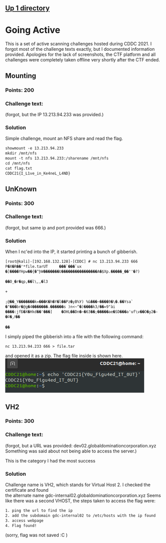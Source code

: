 ## [Up 1 directory](../CDDC_2021.md)
  
# Going Active
This is a set of active scanning challenges hosted during CDDC 2021.
I forgot most of the challenge texts exactly, but I documented information provided.
Apologies for the lack of screenshots, the CTF platform and all challenges were completely
taken offline very shortly after the CTF ended.

## Mounting
### Points: 200
### Challenge text:
(forgot, but the IP 13.213.94.233 was provided.)
  
### Solution
Simple challenge, mount an NFS share and read the flag.
```
showmount -e 13.213.94.233
mkdir /mnt/nfs
mount -t nfs 13.213.94.233:/sharename /mnt/nfs
cd /mnt/nfs
cat flag.txt
CDDC21{I_L1ve_in_Ke4neL_L4ND}
```
  
## UnKnown
### Points: 300
### Challenge text:
(forgot, but same ip and port provided was 666.)
  
### Solution
When I nc'ed into the IP, it started printing a bunch of gibberish.  
  
```
[root@kali]-[192.168.132.128]-[CDDC] # nc 13.213.94.233 666
P�X�R��'*file.tarUT     ���`���`ux
�]����YHpw��{�^իW�������U����������������A�$Xp.�����_��''�?)
                                                            ��O_�r�qp,��l\,,�l3
                                                                               +
                                                                                ;@��_Y�������k=���K�h�Y�l��Pz�yB%У) %&���~����9�\�.��Ysa` �"���br�@g�4�������.������s )n<~^�)����k3/��=9"ài ����:jfƂ�X�Hkd��'���]    �OHL��Dn�~�63��;�����ae�SD���a'uf\v��O�y2�-�©�˻/��
                                                                                  ��

```  
I simply piped the gibberish into a file with the following command:
```
nc 13.213.94.233 666 > file.tar
```
and opened it as a zip. The flag file inside is shown here.
![flag](./Going_Active/flag2.png)
  
## VH2
### Points: 300
### Challenge text:
(forgot, but a URL was provided: dev02.globaldominationcorporation.xyz  
Something was said about not being able to access the server.)

This is the category I had the most success
  
### Solution
Challenge name is VH2, which stands for Virtual Host 2. I checked the certificate and found  
the alternate name gdc-internal02.globaldominationcorporation.xyz
Seems like there was a second VHOST, the steps taken to access the flag were:
  
```
1. ping the url to find the ip
2. add the subdomain gdc-internal02 to /etc/hosts with the ip found
3. access webpage
4. Flag found!
```
(sorry, flag was not saved :C )
